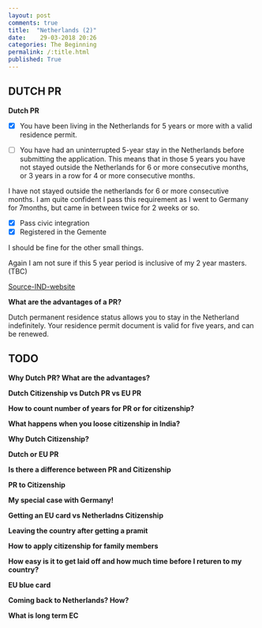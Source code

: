 ```yaml
---
layout: post
comments: true
title:  "Netherlands (2)"
date:    29-03-2018 20:26
categories: The Beginning
permalink: /:title.html
published: True
---
```


## DUTCH PR

**Dutch PR**

  * [x] You have been living in the Netherlands for 5 years or more with a valid residence permit. 

  * [ ] You have had an uninterrupted 5-year stay in the Netherlands
        before submitting the application. This means that in those 5
        years you have not stayed outside the Netherlands for 6 or
        more consecutive months, or 3 years in a row for 4 or more
        consecutive months.
		
I have not stayed outside the netherlands for 6 or more consecutive
months. I am quite confident I pass this requirement as I went to
Germany for 7months, but came in between twice for 2 weeks or so.

  * [x] Pass civic integration
  * [x] Registered in the Gemente
  
I should be fine for the other small things.

Again I am not sure if this 5 year period is inclusive of my 2 year
masters.(TBC)

[Source-IND-website](https://ind.nl/en/Pages/Exeptions-5-year-term-permanent-residence.aspx)


**What are the advantages of a PR?**

Dutch permanent residence status allows you to stay in the Netherland
indefinitely. Your residence permit document is valid for five years,
and can be renewed.




## TODO

**Why Dutch PR? What are the advantages?**

**Dutch Citizenship vs Dutch PR vs EU PR**

**How to count number of years for PR or for citizenship?**

**What happens when you loose citizenship in India?**

**Why Dutch Citizenship?**

**Dutch or EU PR**

**Is there a difference between PR and Citizenship**

**PR to Citizenship**

**My special case with Germany!**

**Getting an EU card vs Netherladns Citizenship**

**Leaving the country after getting a pramit**

**How to apply citizenship for family members**

**How easy is it to get laid off and how much time before I returen to
my country?**

**EU blue card**

**Coming back to Netherlands? How?**

**What is long term EC**
